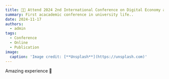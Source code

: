 ```yaml
---
title: 👩‍💻 Attend 2024 2nd International Conference on Digital Economy and Business Administration
summary: First acacademic conference in university life..
date: 2024-11-17
authors:
  - admin
tags:
  - Conference
  - Online
  - Publication
image:
  caption: 'Image credit: [**Unsplash**](https://unsplash.com)'
---
```


Amazing experience 🤩


